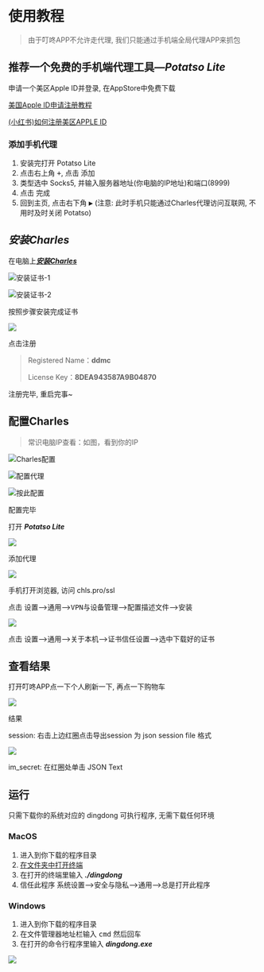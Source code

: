 # 使用教程

> 由于叮咚APP不允许走代理, 我们只能通过手机端全局代理APP来抓包

## 推荐一个免费的手机端代理工具—***Potatso Lite***

申请一个美区Apple ID并登录, 在AppStore中免费下载

[美国Apple ID申请注册教程](https://www.bilibili.com/read/cv5569420)

[(小红书)如何注册美区APPLE ID](https://www.xiaohongshu.com/discovery/item/5ddbf92600000000010017e6)

### 添加手机代理

1. 安装完打开 Potatso Lite
2. 点击右上角 <kbd>+</kbd>, 点击 <kbd>添加</kbd>
3. 类型选中 Socks5, 并输入服务器地址(你电脑的IP地址)和端口(8999)
4. 点击 <kbd>完成</kbd>
5. 回到主页, 点击右下角 <kbd>▶️</kbd> (注意: 此时手机只能通过Charles代理访问互联网, 不用时及时关闭 Potatso)

## ***安装Charles***

在电脑上[***安装Charles***](https://www.charlesproxy.com/download/)

![安装证书-1](https://upload-images.jianshu.io/upload_images/28036656-626be007ae690bec.png?imageMogr2/auto-orient/strip|imageView2/2/w/967/format/webp)

![安装证书-2](https://upload-images.jianshu.io/upload_images/28036656-55385810f76d3088.png?imageMogr2/auto-orient/strip|imageView2/2/w/1200/format/webp)

按照步骤安装完成证书

![](https://upload-images.jianshu.io/upload_images/28036656-9babfc8ad6c10534.png?imageMogr2/auto-orient/strip|imageView2/2/w/173/format/webp)

点击注册

> Registered Name：**ddmc**
>
> License Key：**8DEA943587A9B04870**

注册完毕, 重启完事~

## 配置Charles

> 常识电脑IP查看：如图，看到你的IP

![Charles配置](https://upload-images.jianshu.io/upload_images/28036656-81ca3578c2d5cb5f.png?imageMogr2/auto-orient/strip|imageView2/2/w/969/format/webp)

![配置代理](https://upload-images.jianshu.io/upload_images/28036656-b3c30094b80cd213.png?imageMogr2/auto-orient/strip|imageView2/2/w/483/format/webp)

![按此配置](https://upload-images.jianshu.io/upload_images/28036656-fea2f7095a491a1b.png?imageMogr2/auto-orient/strip|imageView2/2/w/774/format/webp)

配置完毕

打开 ***Potatso Lite***

![](//upload-images.jianshu.io/upload_images/28036656-2284e6aa48a7e40f.png?imageMogr2/auto-orient/strip|imageView2/2/w/1200/format/webp)

添加代理

![](//upload-images.jianshu.io/upload_images/28036656-735bbabc0c110bea.png?imageMogr2/auto-orient/strip|imageView2/2/w/1200/format/webp)

手机打开浏览器, 访问 chls.pro/ssl

点击 <kbd>设置</kbd>–><kbd>通用</kbd>–><kbd>VPN与设备管理</kbd>–><kbd>配置描述文件</kbd>–><kbd>安装</kbd>

![](//upload-images.jianshu.io/upload_images/28036656-15a27351739215ee.png?imageMogr2/auto-orient/strip|imageView2/2/w/679/format/webp)

点击 <kbd>设置</kbd>–><kbd>通用</kbd>–><kbd>关于本机</kbd>–><kbd>证书信任设置</kbd>–><kbd>选中下载好的证书</kbd>

## **查看结果**

打开叮咚APP点一下个人刷新一下, 再点一下购物车

![](//upload-images.jianshu.io/upload_images/28036656-3c7984d1c105bd3d.png?imageMogr2/auto-orient/strip|imageView2/2/w/342/format/webp)

结果

session: 右击上边红圈点击导出session 为 json session file 格式

![](//upload-images.jianshu.io/upload_images/28036656-ea59a51813e1cb41.png?imageMogr2/auto-orient/strip|imageView2/2/w/977/format/webp)

im_secret: 在红圈处单击 JSON Text

## **运行**

只需下载你的系统对应的 dingdong 可执行程序, 无需下载任何环境

### MacOS
1. 进入到你下载的程序目录
2. [在文件夹中打开终端](https://zhuanlan.zhihu.com/p/162748665)
3. 在打开的终端里输入 ***./dingdong***
4. 信任此程序 <kbd>系统设置</kbd>–><kbd>安全与隐私</kbd>–><kbd>通用</kbd>–><kbd>总是打开此程序</kbd>

### Windows

1. 进入到你下载的程序目录
2. 在文件管理器地址栏输入 <kbd>cmd</kbd> 然后回车
3. 在打开的命令行程序里输入 ***dingdong.exe***

![](//upload-images.jianshu.io/upload_images/28036656-8b79370ea2f6b5d6.png?imageMogr2/auto-orient/strip|imageView2/2/w/404/format/webp)
